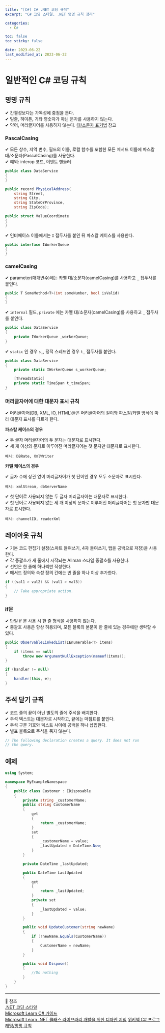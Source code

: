 ```yaml
---
title: "[C#] C# .NET 코딩 규칙"
excerpt: "C# 코딩 스타일, .NET 명명 규칙 정리"

categories:
  - C#

toc: false
toc_sticky: false

date: 2023-06-22
last_modified_at: 2023-06-22
---
```


# 일반적인 C# 코딩 규칙

## 명명 규칙

✔ 간결성보다는 가독성에 중점을 둔다.  
✔ 밑줄, 하이픈, 기타 영숫자가 아닌 문자를 사용하지 않는다.  
✔ 약어, 머리글자어를 사용하지 않는다. [대/소문자 표기법](https://learn.microsoft.com/ko-kr/previous-versions/dotnet/netframework-4.0/ms229043(v=vs.100)) 참고  

### PascalCasing

✔ 모든 상수, 지역 변수, 필드의 이름, 로컬 함수를 포함한 모든 메서드 이름에 파스칼 대/소문자(PascalCasing)를 사용한다.  
✔ 예외: interop 코드, 이벤트 핸들러  

```cs
public class DataService
{
}

public record PhysicalAddress(
    string Street,
    string City,
    string StateOrProvince,
    string ZipCode);

public struct ValueCoordinate
{
}
```

✔ 인터페이스 이름에서는 `I` 접두사를 붙인 뒤 파스칼 케이스를 사용한다.  

```cs
public interface IWorkerQueue
{
}
```

### camelCasing

✔ parameter(매개변수)에는 카멜 대/소문자(camelCasing)를 사용하고 `_` 접두사를 붙인다.  

```cs
public T SomeMethod<T>(int someNumber, bool isValid)
{
}
```

✔ `internal` 필드, `private` 에는 카멜 대/소문자(camelCasing)를 사용하고 `_` 접두사를 붙인다.  

```cs
public class DataService
{
    private IWorkerQueue _workerQueue;
}
```

✔ `static` 인 경우 `s_`, 정적 스레드인 경우 `t_` 접두사를 붙인다.  

```cs
public class DataService
{
    private static IWorkerQueue s_workerQueue;

    [ThreadStatic]
    private static TimeSpan t_timeSpan;
}
```

### 머리글자어에 대한 대문자 표시 규칙

✔ 머리글자어(DB, XML, IO, HTML)들은 머리글자어의 길이와 파스칼/카멜 방식에 따라 대문자 표시를 다르게 한다.  

**파스칼 케이스의 경우**

✔ 두 글자 머리글자어의 두 문자는 대문자로 표시한다.  
✔ 세 개 이상의 문자로 이루어진 머리글자어는 첫 문자만 대문자로 표시한다.  

```
예시: DBRate, XmlWriter
```

**카멜 케이스의 경우**

✔ 글자 수에 상관 없이 머리글자어가 첫 단어인 경우 모두 소문자로 표시한다.

```
예시: xmlStream, dbServerName
```

✔ 첫 단어로 사용되지 않는 두 글자 머리글자어는 대문자로 표시한다.  
✔ 첫 단어로 사용되지 않는 세 개 이상의 문자로 이루어진 머리글자어는 첫 문자만 대문자로 표시한다.  

```
예시: channelID, readerXml
```

## 레이아웃 규칙

✔ 기본 코드 편집기 설정(스마트 들여쓰기, 4자 들여쓰기, 탭을 공백으로 저장)을 사용한다.  
✔ 각 중괄호가 새 줄에서 시작되는 Allman 스타일 중괄호를 사용한다.  
✔ 선언은 한 줄에 하나씩만 작성한다.  
✔ 메서드 정의와 속성 정의 간에는 빈 줄을 하나 이상 추가한다.  

```cs
if ((val1 > val2) && (val1 > val3))
{
    // Take appropriate action.
}
```

### if문

✔ 단일 if 문 사용 시 한 줄 형식을 사용하지 않는다.  
✔ 중괄호 사용은 항상 허용되며, 모든 블록의 본문이 한 줄에 있는 경우에만 생략할 수 있다.  

```cs
public ObservableLinkedList(IEnumerable<T> items)
{
    if (items == null)
        throw new ArgumentNullException(nameof(items));
}

if (handler != null)
{
    handler(this, e);
}
```

## 주석 달기 규칙

✔ 코드 줄의 끝이 아닌 별도의 줄에 주석을 배치한다.  
✔ 주석 텍스트는 대문자로 시작하고, 끝에는 마침표를 붙인다.  
✔ 주석 구분 기호와 텍스트 사이에 공백을 하나 삽입한다.  
✔ 별표 블록으로 주석을 묶지 않는다.  

```cs
// The following declaration creates a query. It does not run
// the query.
```

## 예제

```cs
using System;

namespace MyExampleNamespace
{
    public class Customer : IDisposable
    {
        private string _customerName;
        public string CustomerName 
        { 
            get 
            { 
                return _customerName; 
            }
            set
            {
                _customerName = value;
                _lastUpdated = DateTime.Now;
            }
        }

        private DateTime _lastUpdated;

        public DateTime LastUpdated
        {
            get
            {
                return _lastUpdated;
            }
            private set
            {
                _lastUpdated = value;
            }
        }

        public void UpdateCustomer(string newName)
        {
            if (!newName.Equals(CustomerName))
            {
                CustomerName = newName;
            }
        }

        public void Dispose()
        {
            //Do nothing
        }
    }
}
```

------
📝 참조  
[.NET 코딩 스타일](https://github.com/dotnet/runtime/blob/main/docs/coding-guidelines/coding-style.md)  
[Microsoft Learn C# 가이드](https://learn.microsoft.com/ko-kr/dotnet/csharp/fundamentals/coding-style/coding-conventions)  
[Microsoft Learn .NET 클래스 라이브러리 개발을 위한 디자인 지침](https://learn.microsoft.com/ko-kr/previous-versions/dotnet/netframework-4.0/ms229002(v=vs.100))  
[위키책 C# 프로그래밍/명명 규칙](https://ko.wikibooks.org/wiki/C_%EC%83%A4%ED%94%84_%ED%94%84%EB%A1%9C%EA%B7%B8%EB%9E%98%EB%B0%8D/%EB%AA%85%EB%AA%85_%EA%B7%9C%EC%B9%99)  
